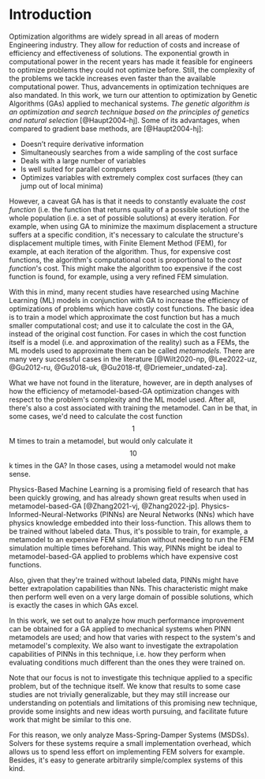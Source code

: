 # Introduction
Optimization algorithms are widely spread in all areas of modern Engineering industry.
They allow for reduction of costs and increase of efficiency and effectiveness of
solutions. The exponential growth in computational power in the recent years has
made it feasible for engineers to optimize problems they could not optimize
before. Still, the complexity of the problems we tackle increases even
faster than the available computational power. Thus, advancements in optimization
techniques are also mandated.
In this work, we turn our attention to optimization by Genetic Algorithms (GAs)
applied to mechanical systems. *The genetic algorithm is an optimization and search technique based on the principles of genetics and natural selection* [@Haupt2004-hj]. Some of its advantages, when compared to gradient base methods, are [@Haupt2004-hj]:
- Doesn’t require derivative information
- Simultaneously searches from a wide sampling of the cost surface
- Deals with a large number of variables
- Is well suited for parallel computers
- Optimizes variables with extremely complex cost surfaces (they can jump out of local minima)

However, a caveat GA has is that it needs to constantly evaluate the *cost
function* (i.e. the function that returns quality of a possible solution) of the
whole population (i.e. a set of possible solutions) at every iteration. For
example, when using GA to minimize the maximum displacement a structure suffers
at a specific condition, it's necessary to calculate the structure's
displacement multiple times, with Finite Element Method (FEM), for example, at each
iteration of the algorithm. Thus, for expensive cost functions, the algorithm's
computational cost is proportional to the *cost function*'s cost. This might
make the algorithm too expensive if the cost function is found, for example,
using a very refined FEM simulation.

With this in mind, many recent studies have researched using Machine Learning
(ML) models in conjunction with GA to increase the efficiency of optimizations
of problems which have costly cost functions. The basic idea is to train a model
which approximate the cost function but has a much smaller computational cost;
and use it to calculate the cost in the GA, instead of the original cost
function. For cases in which the cost function itself is a model (i.e. and
approximation of the reality) such as a FEMs, the ML models
used to approximate them can be called *metamodels*. There are many very
successful cases in the literature [@Wilt2020-np, @Lee2022-uz, @Gu2012-ru,
@Gu2018-uk, @Gu2018-tf, @Driemeier_undated-za].

What we have not found in the literature, however, are in depth analyses of how
the efficiency of metamodel-based-GA optimization changes with respect to the problem's complexity and the ML model used.
After all, there's also a cost associated with training the metamodel. Can in be that, in some cases, we'd need to calculate the cost function $$1$$M times to train a metamodel, but would only calculate it $$10$$k times in the GA? In those cases, using a metamodel would not make sense.

Physics-Based Machine Learning is a promising field of research that has been quickly growing,
and has already shown great results when used in metamodel-based-GA [@Zhang2021-vj, @Zhang2022-jp]. Physics-Informed-Neural-Networks (PINNs) are
Neural Networks (NNs) which have physics knowledge embedded into their loss-function. This allows them to be trained without labeled data. Thus, it's possible to train, for example, a metamodel to an expensive FEM simulation without needing to run the FEM simulation multiple times beforehand. This way, PINNs might be ideal to metamodel-based-GA applied to problems which have expensive cost functions.

Also, given that they're trained without labeled data, PINNs might have better extrapolation capabilities than NNs. This characteristic might make then perform well even on a very large domain of possible solutions, which is exactly the cases in which GAs excel.

In this work, we set out to analyze how much performance improvement can be obtained for a GA applied to mechanical systems when PINN metamodels are used; and how that varies with respect to the system's and metamodel's complexity. We also want to investigate the extrapolation capabilities of PINNs in this technique, i.e. how they perform when evaluating conditions much different than the ones they were trained on.

Note that our focus is not to investigate this technique applied to a specific problem, but of the technique itself. We know that results to some case studies are not trivially generalizable, but they may still increase our understanding on potentials and limitations of this promising new technique, provide some insights and new ideas worth pursuing, and facilitate future work that might be similar to this one.

For this reason, we only analyze Mass-Spring-Damper Systems (MSDSs). Solvers for these systems require a small implementation overhead, which allows us to spend less effort on implementing FEM solvers for example. Besides, it's easy to generate arbitrarily simple/complex systems of this kind.
